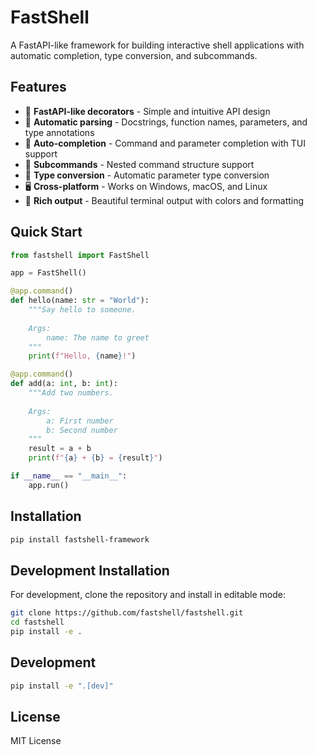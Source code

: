 # FastShell

A FastAPI-like framework for building interactive shell applications with automatic completion, type conversion, and subcommands.

## Features

- 🚀 **FastAPI-like decorators** - Simple and intuitive API design
- 📝 **Automatic parsing** - Docstrings, function names, parameters, and type annotations
- 🔧 **Auto-completion** - Command and parameter completion with TUI support
- 🌳 **Subcommands** - Nested command structure support
- 🔄 **Type conversion** - Automatic parameter type conversion
- 🖥️ **Cross-platform** - Works on Windows, macOS, and Linux
- 🎨 **Rich output** - Beautiful terminal output with colors and formatting

## Quick Start

```python
from fastshell import FastShell

app = FastShell()

@app.command()
def hello(name: str = "World"):
    """Say hello to someone.
    
    Args:
        name: The name to greet
    """
    print(f"Hello, {name}!")

@app.command()
def add(a: int, b: int):
    """Add two numbers.
    
    Args:
        a: First number
        b: Second number
    """
    result = a + b
    print(f"{a} + {b} = {result}")

if __name__ == "__main__":
    app.run()
```

## Installation

```bash
pip install fastshell-framework
```

## Development Installation

For development, clone the repository and install in editable mode:

```bash
git clone https://github.com/fastshell/fastshell.git
cd fastshell
pip install -e .
```

## Development

```bash
pip install -e ".[dev]"
```

## License

MIT License